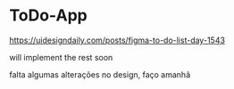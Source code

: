 # ToDo-App

https://uidesigndaily.com/posts/figma-to-do-list-day-1543

will implement the rest soon

falta algumas alterações no design, faço amanhã
